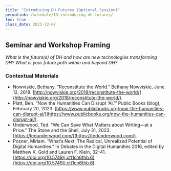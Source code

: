 ```yaml
---
title: "Introducing DH Futures (Optional Session)"
permalink: /schedule/13-introducing-dh-futures/
toc: true
class_date: 2023-12-07
---
```


## Seminar and Workshop Framing

*What is the future(s) of DH and how are new technologies transforming DH? What is your future path within and beyond DH?*

### Contextual Materials

- Nowviskie, Bethany. “Reconstitute the World.” Bethany Nowviskie, June 12, 2018. [http://nowviskie.org/2018/reconstitute-the-world/](http://nowviskie.org/2018/reconstitute-the-world/).
- Platt, Ben. “Now the Humanities Can Disrupt ‘AI.’” Public Books (blog), February 20, 2023. [https://www.publicbooks.org/now-the-humanities-can-disrupt-ai/](https://www.publicbooks.org/now-the-humanities-can-disrupt-ai/).
- Underwood, Ted. “We Can Save What Matters about Writing—at a Price.” The Stone and the Shell, July 31, 2023. [https://tedunderwood.com/](https://tedunderwood.com/).
- Posner, Miriam. “What’s Next: The Radical, Unrealized Potential of Digital Humanities.” In Debates in the Digital Humanities 2016, edited by Matthew K. Gold and Lauren F. Klein, 32–41. [https://doi.org/10.5749/j.ctt1cn6thb.6](https://doi.org/10.5749/j.ctt1cn6thb.6).

